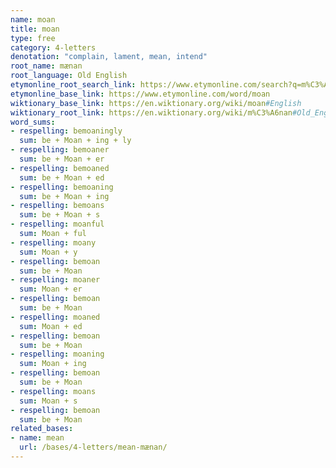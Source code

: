 ```yaml
---
name: moan
title: moan
type: free
category: 4-letters
denotation: "complain, lament, mean, intend"
root_name: mænan
root_language: Old English
etymonline_root_search_link: https://www.etymonline.com/search?q=m%C3%A6nan
etymonline_base_link: https://www.etymonline.com/word/moan
wiktionary_base_link: https://en.wiktionary.org/wiki/moan#English
wiktionary_root_link: https://en.wiktionary.org/wiki/m%C3%A6nan#Old_English
word_sums:
- respelling: bemoaningly
  sum: be + Moan + ing + ly
- respelling: bemoaner
  sum: be + Moan + er
- respelling: bemoaned
  sum: be + Moan + ed
- respelling: bemoaning
  sum: be + Moan + ing
- respelling: bemoans
  sum: be + Moan + s
- respelling: moanful
  sum: Moan + ful
- respelling: moany
  sum: Moan + y
- respelling: bemoan
  sum: be + Moan
- respelling: moaner
  sum: Moan + er
- respelling: bemoan
  sum: be + Moan
- respelling: moaned
  sum: Moan + ed
- respelling: bemoan
  sum: be + Moan
- respelling: moaning
  sum: Moan + ing
- respelling: bemoan
  sum: be + Moan
- respelling: moans
  sum: Moan + s
- respelling: bemoan
  sum: be + Moan
related_bases:
- name: mean
  url: /bases/4-letters/mean-mænan/
---
```

